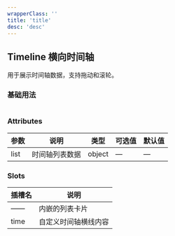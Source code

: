```yaml
---
wrapperClass: ''
title: 'title'
desc: 'desc'
---
```


## Timeline 横向时间轴
用于展示时间轴数据，支持拖动和滚轮。

### 基础用法

```vue demo src="../components/demo/horTimeline/TimelineDemo.vue"
```

### Attributes

| 参数        | 说明           | 类型    | 可选值                                             | 默认值 |
| ----------- | -------------- | ------- | -------------------------------------------------- | ------ |
| list        | 时间轴列表数据       | object  | —                                                 | —      |

### Slots

| 插槽名      | 说明               |
| ----------- | -----------------    |
| ——          | 内嵌的列表卡片       |
| time        | 自定义时间轴横线内容 |